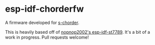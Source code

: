 # esp-idf-chorderfw

A firmware developed for [s-chorder](https://github.com/skrewz/s-chorder).

This is heavily based off of [nopnop2002's esp-idf-st7789](https://github.com/nopnop2002/esp-idf-st7789). It's a bit of a work in progress. Pull requests welcome!
